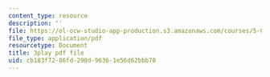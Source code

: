 ```yaml
---
content_type: resource
description: ''
file: https://ol-ocw-studio-app-production.s3.amazonaws.com/courses/5-07sc-biological-chemistry-i-fall-2013/cb183f7286fd290d96361e56d62bbb78_bmnKAp3EZ5o.pdf
file_type: application/pdf
resourcetype: Document
title: 3play pdf file
uid: cb183f72-86fd-290d-9636-1e56d62bbb78
---
```

